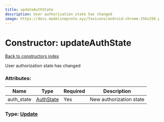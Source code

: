 ```yaml
---
title: updateAuthState
description: User authorization state has changed
image: https://docs.madelineproto.xyz/favicons/android-chrome-256x256.png
---
```

# Constructor: updateAuthState  
[Back to constructors index](index.md)



User authorization state has changed

### Attributes:

| Name     |    Type       | Required | Description |
|----------|---------------|----------|-------------|
|auth\_state|[AuthState](../types/AuthState.md) | Yes|New authorization state|



### Type: [Update](../types/Update.md)


